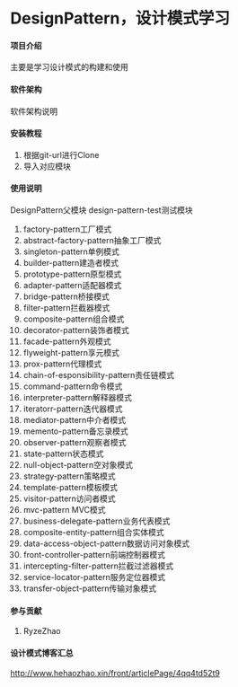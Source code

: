 # DesignPattern，设计模式学习

#### 项目介绍
主要是学习设计模式的构建和使用
#### 软件架构
软件架构说明


#### 安装教程

1. 根据git-url进行Clone
2. 导入对应模块

#### 使用说明
DesignPattern父模块
design-pattern-test测试模块


1. factory-pattern工厂模式
2. abstract-factory-pattern抽象工厂模式
3. singleton-pattern单例模式
4. builder-pattern建造者模式
5. prototype-pattern原型模式
6. adapter-pattern适配器模式
7. bridge-pattern桥接模式
8. filter-pattern拦截器模式  
9. composite-pattern组合模式
10. decorator-pattern装饰者模式
11. facade-pattern外观模式
12. flyweight-pattern享元模式
13. prox-pattern代理模式
14. chain-of-esponsibility-pattern责任链模式
15. command-pattern命令模式
16. interpreter-pattern解释器模式
17. iteratorr-pattern迭代器模式
18. mediator-pattern中介者模式
19. memento-pattern备忘录模式
20. observer-pattern观察者模式
21. state-pattern状态模式
22. null-object-pattern空对象模式
23. strategy-pattern策略模式
24. template-pattern模板模式
25. visitor-pattern访问者模式
26. mvc-pattern    MVC模式
27. business-delegate-pattern业务代表模式
28. composite-entity-pattern组合实体模式
29. data-access-object-pattern数据访问对象模式
30. front-controller-pattern前端控制器模式
31. intercepting-filter-pattern拦截过滤器模式
32. service-locator-pattern服务定位器模式
33. transfer-object-pattern传输对象模式












#### 参与贡献

1. RyzeZhao

#### 设计模式博客汇总
http://www.hehaozhao.xin/front/articlePage/4qq4td52t9